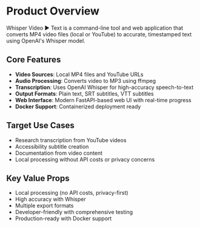 # Product Overview

Whisper Video ► Text is a command-line tool and web application that converts MP4 video files (local or YouTube) to accurate, timestamped text using OpenAI's Whisper model.

## Core Features
- **Video Sources**: Local MP4 files and YouTube URLs
- **Audio Processing**: Converts video to MP3 using ffmpeg
- **Transcription**: Uses OpenAI Whisper for high-accuracy speech-to-text
- **Output Formats**: Plain text, SRT subtitles, VTT subtitles
- **Web Interface**: Modern FastAPI-based web UI with real-time progress
- **Docker Support**: Containerized deployment ready

## Target Use Cases
- Research transcription from YouTube videos
- Accessibility subtitle creation
- Documentation from video content
- Local processing without API costs or privacy concerns

## Key Value Props
- Local processing (no API costs, privacy-first)
- High accuracy with Whisper
- Multiple export formats
- Developer-friendly with comprehensive testing
- Production-ready with Docker support
